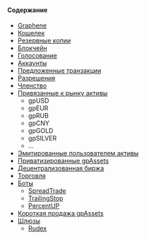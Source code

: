 #### Содержание

- [Graphene](introduction/graphene.md)
- [Кошелек](introduction/wallets.md)
- [Резервные копии](introduction/backups.md)
- [Блокчейн](introduction/blockchain.md)
- [Голосование](voting.md)
- [Аккаунты](accounts/general.md)
- [Предложенные транзакции](accounts/proposed.md)
- [Разрешения](accounts/permissions.md)
- [Членство](accounts/membership.md)
- [Привязанные к рынку активы](assets/mpa.md)
    * gpUSD
    * gpEUR
    * gpRUB
    * gpCNY
    * gpGOLD
    * gpSILVER
    * ...
- [Эмитированные пользователем активы](assets/uia.md)
- [Приватизированные gpAssets](assets/privbitassets.md)
- [Децентрализованная биржа](dex/introduction.md)
- [Торговля](dex/trading.md)
- [Боты](bots/introduction.md)
    - [SpreadTrade ](bots/spread.md)
    - [TrailingStop](bots/trailing.md)
    - [PercentUP ](bots/percent-up.md)
- [Короткая продажа gpAssets](dex/shorting.md)
- [Шлюзы](gateways/introduction.md)
    - [Rudex](gateways/kreel.md)